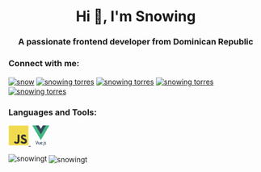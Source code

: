 <h1 align="center">Hi 👋, I'm Snowing</h1>
<h3 align="center">A passionate frontend developer from Dominican Republic</h3>

<h3 align="left">Connect with me:</h3>
<p align="left">
<a href="https://dev.to/snow" target="blank"><img align="center" src="https://raw.githubusercontent.com/rahuldkjain/github-profile-readme-generator/master/src/images/icons/Social/devto.svg" alt="snow" height="30" width="40" /></a>
<a href="https://twitter.com/snowing torres" target="blank"><img align="center" src="https://raw.githubusercontent.com/rahuldkjain/github-profile-readme-generator/master/src/images/icons/Social/twitter.svg" alt="snowing torres" height="30" width="40" /></a>
<a href="https://linkedin.com/in/snowing torres" target="blank"><img align="center" src="https://raw.githubusercontent.com/rahuldkjain/github-profile-readme-generator/master/src/images/icons/Social/linked-in-alt.svg" alt="snowing torres" height="30" width="40" /></a>
<a href="https://fb.com/snowing torres" target="blank"><img align="center" src="https://raw.githubusercontent.com/rahuldkjain/github-profile-readme-generator/master/src/images/icons/Social/facebook.svg" alt="snowing torres" height="30" width="40" /></a>
<a href="https://instagram.com/snowing torres" target="blank"><img align="center" src="https://raw.githubusercontent.com/rahuldkjain/github-profile-readme-generator/master/src/images/icons/Social/instagram.svg" alt="snowing torres" height="30" width="40" /></a>
</p>

<h3 align="left">Languages and Tools:</h3>
<p align="left"> <a href="https://developer.mozilla.org/en-US/docs/Web/JavaScript" target="_blank" rel="noreferrer"> <img src="https://raw.githubusercontent.com/devicons/devicon/master/icons/javascript/javascript-original.svg" alt="javascript" width="40" height="40"/> </a> <a href="https://vuejs.org/" target="_blank" rel="noreferrer"> <img src="https://raw.githubusercontent.com/devicons/devicon/master/icons/vuejs/vuejs-original-wordmark.svg" alt="vuejs" width="40" height="40"/> </a> </p>

<p><img align="left" src="https://github-readme-stats.vercel.app/api/top-langs?username=snowingt&show_icons=true&locale=en&layout=compact" alt="snowingt" /></p>

<p>&nbsp;<img align="center" src="https://github-readme-stats.vercel.app/api?username=snowingt&show_icons=true&locale=en" alt="snowingt" /></p>

